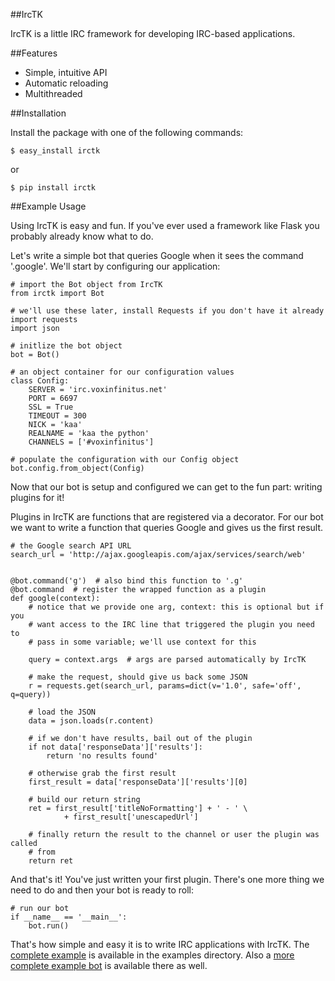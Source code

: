 ##IrcTK

IrcTK is a little IRC framework for developing IRC-based applications.

##Features

* Simple, intuitive API
* Automatic reloading
* Multithreaded


##Installation

Install the package with one of the following commands:

    $ easy_install irctk

or

    $ pip install irctk

##Example Usage

Using IrcTK is easy and fun. If you've ever used a framework like Flask you
probably already know what to do.

Let's write a simple bot that queries Google when it sees the command
'.google'. We'll start by configuring our application:

    # import the Bot object from IrcTK
    from irctk import Bot

    # we'll use these later, install Requests if you don't have it already
    import requests
    import json

    # initlize the bot object
    bot = Bot()

    # an object container for our configuration values
    class Config:
        SERVER = 'irc.voxinfinitus.net'
        PORT = 6697
        SSL = True
        TIMEOUT = 300
        NICK = 'kaa'
        REALNAME = 'kaa the python'
        CHANNELS = ['#voxinfinitus']

    # populate the configuration with our Config object
    bot.config.from_object(Config)

Now that our bot is setup and configured we can get to the fun part: writing
plugins for it!

Plugins in IrcTK are functions that are registered via a decorator. For our bot
we want to write a function that queries Google and gives us the first result.

    # the Google search API URL
    search_url = 'http://ajax.googleapis.com/ajax/services/search/web'


    @bot.command('g')  # also bind this function to '.g'
    @bot.command  # register the wrapped function as a plugin
    def google(context):
        # notice that we provide one arg, context: this is optional but if you
        # want access to the IRC line that triggered the plugin you need to
        # pass in some variable; we'll use context for this

        query = context.args  # args are parsed automatically by IrcTK

        # make the request, should give us back some JSON
        r = requests.get(search_url, params=dict(v='1.0', safe='off', q=query))

        # load the JSON
        data = json.loads(r.content)

        # if we don't have results, bail out of the plugin
        if not data['responseData']['results']:
            return 'no results found'

        # otherwise grab the first result
        first_result = data['responseData']['results'][0]

        # build our return string
        ret = first_result['titleNoFormatting'] + ' - ' \
                + first_result['unescapedUrl']

        # finally return the result to the channel or user the plugin was called
        # from
        return ret


And that's it! You've just written your first plugin. There's one more thing we
need to do and then your bot is ready to roll:

    # run our bot
    if __name__ == '__main__':
        bot.run()

That's how simple and easy it is to write IRC applications with IrcTK. The
[complete example](https://github.com/maxcountryman/irctk/tree/master/examples/google.py)
is available in the examples directory. Also a [more complete example bot](https://github.com/maxcountryman/irctk/tree/master/examples/kaa)
is available there as well.
